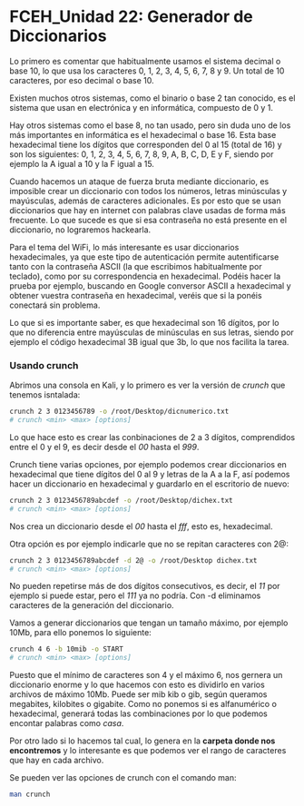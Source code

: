 # FCEH_Unidad 22: Generador de Diccionarios

Lo primero es comentar que habitualmente usamos el sistema decimal o base 10, lo que usa los caracteres 0, 1, 2, 3, 4, 5, 6, 7, 8 y 9. Un total de 10 caracteres, por eso decimal o base 10.

Existen muchos otros sistemas, como el binario o base 2 tan conocido, es el sistema que usan en electrónica y en informática, compuesto de 0 y 1.

Hay otros sistemas como el base 8, no tan usado, pero sin duda uno de los más importantes en informática es el hexadecimal o base 16. Esta base hexadecimal tiene los dígitos que corresponden del 0 al 15 (total de 16) y son los siguientes: 0, 1, 2, 3, 4, 5, 6, 7, 8, 9, A, B, C, D, E y F, siendo por ejemplo la A igual a 10 y la F igual a 15.

Cuando hacemos un ataque de fuerza bruta mediante diccionario, es imposible crear un diccionario con todos los números, letras minúsculas y mayúsculas, además de caracteres adicionales. Es por esto que se usan diccionarios que hay en internet con palabras clave usadas de forma más frecuente. Lo que sucede es que si esa contraseña no está presente en el diccionario, no lograremos hackearla.

Para el tema del WiFi, lo más interesante es usar diccionarios hexadecimales, ya que este tipo de autenticación permite autentificarse tanto con la contraseña ASCII (la que escribimos habitualmente por teclado), como por su correspondencia en hexadecimal. Podéis hacer la prueba por ejemplo, buscando en Google conversor ASCII a hexadecimal y obtener vuestra contraseña en hexadecimal, veréis que si la ponéis conectará sin problema.

Lo que si es importante saber, es que hexadecimal son 16 dígitos, por lo que no diferencia entre mayúsculas de minúsculas en sus letras, siendo por ejemplo el código hexadecimal 3B igual que 3b, lo que nos facilita la tarea.

### Usando crunch

Abrimos una consola en Kali, y lo primero es ver la versión de *crunch* que tenemos isntalada:

```bash
crunch 2 3 0123456789 -o /root/Desktop/dicnumerico.txt
# crunch <min> <max> [options]
```

Lo que hace esto es crear las conbinaciones de 2 a 3 dígitos, comprendidos entre el 0 y el 9, es decir desde el *00* hasta el *999*.

Crunch tiene varias opciones, por ejemplo podemos crear diccionarios en hexadecimal que tiene dígitos del 0 al 9 y letras de la A a la F, así podemos hacer un diccionario en hexadecimal y guardarlo en el escritorio de nuevo:

```bash
crunch 2 3 0123456789abcdef -o /root/Desktop/dichex.txt
# crunch <min> <max> [options]
```

Nos crea un diccionario desde el *00* hasta el *fff*, esto es, hexadecimal.

Otra opción es por ejemplo indicarle que no se repitan caracteres con 2@:


```bash
crunch 2 3 0123456789abcdef -d 2@ -o /root/Desktop dichex.txt
# crunch <min> <max> [options]
```

No pueden repetirse más de dos dígitos consecutivos, es decir, el *11* por ejemplo si puede estar, pero el *111* ya no podría. Con -d eliminamos caracteres de la generación del diccionario.

Vamos a generar diccionarios que tengan un tamaño máximo, por ejemplo 10Mb, para ello ponemos lo siguiente:

```bash
crunch 4 6 -b 10mib -o START
# crunch <min> <max> [options]
```

Puesto que el mínimo de caracteres son 4 y el máximo 6, nos gernera un diccionario enorme y lo que hacemos con esto es dividirlo en varios archivos de máximo 10Mb. Puede ser mib kib o gib, según queramos megabites, kilobites o gigabite. Como no ponemos si es alfanumérico o hexadecimal, generará todas las combinaciones por lo que podemos encontar palabras como *casa*.

Por otro lado si lo hacemos tal cual, lo genera en la **carpeta donde nos encontremos** y lo interesante es que podemos ver el rango de caracteres que hay en cada archivo.

Se pueden ver las opciones de crunch con el comando man:


```bash
man crunch
```